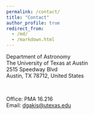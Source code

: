 ```yaml
---
permalink: /contact/
title: "Contact"
author_profile: true
redirect_from: 
  - /md/
  - /markdown.html
---
```


Department of Astronomy<br>
The University of Texas at Austin<br>
2515 Speedway Blvd<br>
Austin, TX 78712, United States

<br>

Office: PMA 16.216<br>
Email: [dgakis@utexas.edu](mailto:dgakis@utexas.edu)

